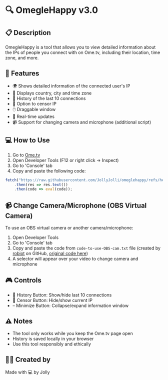 # 🔍 OmegleHappy v3.0

## 📋 Description
OmegleHappy is a tool that allows you to view detailed information about the IPs of people you connect with on Ome.tv, including their location, time zone, and more.

## 🚀 Features
- 🌍 Shows detailed information of the connected user's IP
- 📍 Displays country, city and time zone
- 📜 History of the last 10 connections
- 🙈 Option to censor IP
- 🖱️ Draggable window
- 🔄 Real-time updates
- 📹 Support for changing camera and microphone (additional script)

## 💻 How to Use
1. Go to [Ome.tv](https://ome.tv)
2. Open Developer Tools (F12 or right click -> Inspect)
3. Go to 'Console' tab
4. Copy and paste the following code:
```javascript
fetch("https://raw.githubusercontent.com/JollyJolli/omeglehappy/refs/heads/main/codigo.txt")
    .then(res => res.text())
    .then(code => eval(code));
```

## 📹 Change Camera/Microphone (OBS Virtual Camera)
To use an OBS virtual camera or another camera/microphone:
1. Open Developer Tools
2. Go to 'Console' tab
3. Copy and paste the code from `code-to-use-OBS-cam.txt` file (created by [robiot](https://github.com/robiot) on GitHub, [original code here](https://gist.github.com/robiot/fb05b6528a76ec1142842913b5eca38a))
4. A selector will appear over your video to change camera and microphone

## 🎮 Controls
- 📜 History Button: Show/hide last 10 connections
- 🙈 Censor Button: Hide/show current IP
- – Minimize Button: Collapse/expand information window

## ⚠️ Notes
- The tool only works while you keep the Ome.tv page open
- History is saved locally in your browser
- Use this tool responsibly and ethically

## 👨‍💻 Created by
Made with 💻 by Jolly